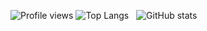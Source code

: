 

![Profile views](https://gpvc.arturio.dev/MiliWerneck) 
![Top Langs](https://github-readme-stats.vercel.app/api/top-langs/?username=MiliWerneck) &nbsp; 
![GitHub stats](https://github-readme-stats.vercel.app/api?username=MiliWerneck&show_icons=true&count_private=true) 



<!--
**MiliWerneck/MiliWerneck** is a ✨ _special_ ✨ repository because its `README.md` (this file) appears on your GitHub profile.

Here are some ideas to get you started:

- 🔭 I’m currently working on ...
- 🌱 I’m currently learning ...
- 👯 I’m looking to collaborate on ...
- 🤔 I’m looking for help with ...
- 💬 Ask me about ...
- 📫 How to reach me: ...
- 😄 Pronouns: ...
- ⚡ Fun fact: ...
-->
